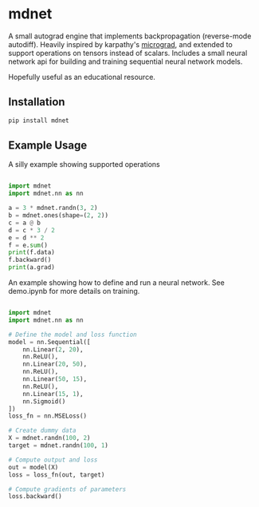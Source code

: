 # mdnet

A small autograd engine that implements backpropagation (reverse-mode autodiff). Heavily inspired by karpathy's [micrograd](https://github.com/karpathy/micrograd/tree/master), and extended to support operations on tensors instead of scalars. Includes a small neural network api for building and training sequential neural network models.

Hopefully useful as an educational resource.

## Installation

``` bash
pip install mdnet
```

## Example Usage

A silly example showing supported operations

```python

import mdnet
import mdnet.nn as nn

a = 3 * mdnet.randn(3, 2)
b = mdnet.ones(shape=(2, 2))
c = a @ b
d = c * 3 / 2
e = d ** 2
f = e.sum()
print(f.data) 
f.backward()
print(a.grad) 
```

An example showing how to define and run a neural network. See demo.ipynb for more details on training.

```python

import mdnet
import mdnet.nn as nn

# Define the model and loss function
model = nn.Sequential([
    nn.Linear(2, 20),
    nn.ReLU(),
    nn.Linear(20, 50), 
    nn.ReLU(),
    nn.Linear(50, 15),
    nn.ReLU(),
    nn.Linear(15, 1),
    nn.Sigmoid()
])
loss_fn = nn.MSELoss()

# Create dummy data
X = mdnet.randn(100, 2)
target = mdnet.randn(100, 1)

# Compute output and loss
out = model(X)
loss = loss_fn(out, target)

# Compute gradients of parameters
loss.backward()
```
